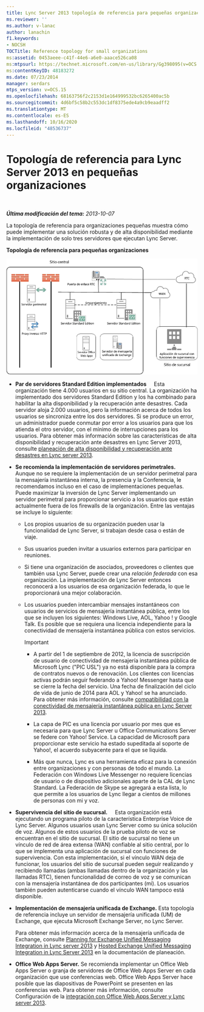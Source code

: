 ```yaml
---
title: Lync Server 2013 topología de referencia para pequeñas organizaciones
ms.reviewer: ''
ms.author: v-lanac
author: lanachin
f1.keywords:
- NOCSH
TOCTitle: Reference topology for small organizations
ms:assetid: 0453aeee-c41f-44e6-a6e0-aaace526ca08
ms:mtpsurl: https://technet.microsoft.com/en-us/library/Gg398095(v=OCS.15)
ms:contentKeyID: 48183272
ms.date: 07/23/2014
manager: serdars
mtps_version: v=OCS.15
ms.openlocfilehash: 68163756f2c2153d1e164999532bc6265400ac5b
ms.sourcegitcommit: 4d6bf5c58b2c553dc1df8375ede4a9cb9eaadff2
ms.translationtype: MT
ms.contentlocale: es-ES
ms.lasthandoff: 10/16/2020
ms.locfileid: "48536737"
---
```

# <a name="reference-topology-for-lync-server-2013-in-small-organizations"></a>Topología de referencia para Lync Server 2013 en pequeñas organizaciones

<div data-xmlns="http://www.w3.org/1999/xhtml">

<div class="topic" data-xmlns="http://www.w3.org/1999/xhtml" data-msxsl="urn:schemas-microsoft-com:xslt" data-cs="https://msdn.microsoft.com/">

<div data-asp="https://msdn2.microsoft.com/asp">



</div>

<div id="mainSection">

<div id="mainBody">

<span> </span>

_**Última modificación del tema:** 2013-10-07_

La topología de referencia para organizaciones pequeñas muestra cómo puede implementar una solución robusta y de alta disponibilidad mediante la implementación de solo tres servidores que ejecutan Lync Server.

**Topología de referencia para pequeñas organizaciones**

![Topología de referencia implementar tres diagramas de servidores](images/Gg398095.25196d0d-dd07-451b-83ba-94c0ddf59030(OCS.15).jpg "Topología de referencia implementar tres diagramas de servidores")

  - **Par de servidores Standard Edition implementados**     Esta organización tiene 4.000 usuarios en su sitio central. La organización ha implementado dos servidores Standard Edition y los ha combinado para habilitar la alta disponibilidad y la recuperación ante desastres. Cada servidor aloja 2.000 usuarios, pero la información acerca de todos los usuarios se sincroniza entre los dos servidores. Si se produce un error, un administrador puede conmutar por error a los usuarios para que los atienda el otro servidor, con el mínimo de interrupciones para los usuarios. Para obtener más información sobre las características de alta disponibilidad y recuperación ante desastres en Lync Server 2013, consulte [planeación de alta disponibilidad y recuperación ante desastres en Lync server 2013](lync-server-2013-planning-for-high-availability-and-disaster-recovery.md).

  - **Se recomienda la implementación de servidores perimetrales.**     Aunque no se requiere la implementación de un servidor perimetral para la mensajería instantánea interna, la presencia y la Conferencia, le recomendamos incluso en el caso de implementaciones pequeñas. Puede maximizar la inversión de Lync Server implementando un servidor perimetral para proporcionar servicio a los usuarios que están actualmente fuera de los firewalls de la organización. Entre las ventajas se incluye lo siguiente:
    
      - Los propios usuarios de su organización pueden usar la funcionalidad de Lync Server, si trabajan desde casa o están de viaje.
    
      - Sus usuarios pueden invitar a usuarios externos para participar en reuniones.
    
      - Si tiene una organización de asociados, proveedores o clientes que también usa Lync Server, puede crear una *relación federada* con esa organización. La implementación de Lync Server entonces reconocerá a los usuarios de esa organización federada, lo que le proporcionará una mejor colaboración.
    
      - Los usuarios pueden intercambiar mensajes instantáneos con usuarios de servicios de mensajería instantánea pública, entre los que se incluyen los siguientes: Windows Live, AOL, Yahoo \! y Google Talk. Es posible que se requiera una licencia independiente para la conectividad de mensajería instantánea pública con estos servicios.
        
        <div>
        

        > [!IMPORTANT]  
        > <UL>
        > <LI>
        > <P>A partir del 1 de septiembre de 2012, la licencia de suscripción de usuario de conectividad de mensajería instantánea pública de Microsoft Lync ("PIC USL") ya no está disponible para la compra de contratos nuevos o de renovación. Los clientes con licencias activas podrán seguir federando a Yahoo! Messenger hasta que se cierre la fecha del servicio. Una fecha de finalización del ciclo de vida de junio de 2014 para AOL y Yahoo! se ha anunciado. Para obtener más información, consulte <A href="lync-server-2013-support-for-public-instant-messenger-connectivity.md">compatibilidad con la conectividad de mensajería instantánea pública en Lync Server 2013</A>.</P>
        > <LI>
        > <P>La capa de PIC es una licencia por usuario por mes que es necesaria para que Lync Server u Office Communications Server se federe con Yahoo! Service. La capacidad de Microsoft para proporcionar este servicio ha estado supeditada al soporte de Yahoo!, el acuerdo subyacente para el que se liquida.</P>
        > <LI>
        > <P>Más que nunca, Lync es una herramienta eficaz para la conexión entre organizaciones y con personas de todo el mundo. La Federación con Windows Live Messenger no requiere licencias de usuario o de dispositivo adicionales aparte de la CAL de Lync Standard. La Federación de Skype se agregará a esta lista, lo que permite a los usuarios de Lync llegar a cientos de millones de personas con mi y voz.</P></LI></UL>

        
        </div>

  - **Supervivencia del sitio de sucursal.**     Esta organización está ejecutando un programa piloto de la característica Enterprise Voice de Lync Server. Algunos usuarios usan Lync Server como su única solución de voz. Algunos de estos usuarios de la prueba piloto de voz se encuentran en el sitio de sucursal. El sitio de sucursal no tiene un vínculo de red de área extensa (WAN) confiable al sitio central, por lo que se implementa una aplicación de sucursal con funciones de supervivencia. Con esta implementación, si el vínculo WAN deja de funcionar, los usuarios del sitio de sucursal pueden seguir realizando y recibiendo llamadas (ambas llamadas dentro de la organización y las llamadas RTC), tienen funcionalidad de correo de voz y se comunican con la mensajería instantánea de dos participantes (mi). Los usuarios también pueden autenticarse cuando el vínculo WAN tampoco está disponible.

  - **Implementación de mensajería unificada de Exchange.** Esta topología de referencia incluye un servidor de mensajería unificada (UM) de Exchange, que ejecuta Microsoft Exchange Server, no Lync Server.
    
    Para obtener más información acerca de la mensajería unificada de Exchange, consulte [Planning for Exchange Unified Messaging Integration in Lync server 2013](lync-server-2013-planning-for-exchange-unified-messaging-integration.md) y [Hosted Exchange Unified Messaging Integration in Lync Server 2013](lync-server-2013-hosted-exchange-unified-messaging-integration.md) en la documentación de planeación.

  - **Office Web Apps Server.** Se recomienda implementar un Office Web Apps Server o granja de servidores de Office Web Apps Server en cada organización que use conferencias web. Office Web Apps Server hace posible que las diapositivas de PowerPoint se presenten en las conferencias web. Para obtener más información, consulte Configuración de la [integración con Office Web Apps Server y Lync server 2013](lync-server-2013-enabling-office-web-apps-server-and-lync-server-2013.md).

</div>

<span> </span>

</div>

</div>

</div>

